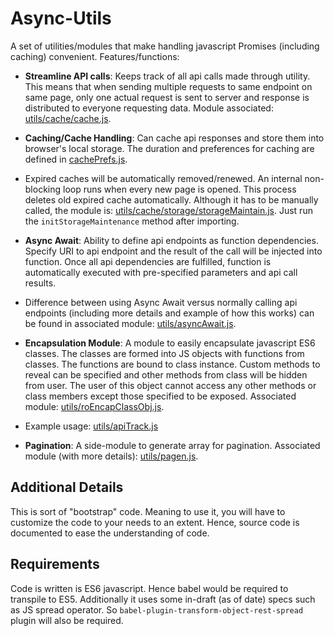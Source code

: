 Async-Utils
===========

A set of utilities/modules that make handling javascript Promises (including caching) convenient. Features/functions:

 * **Streamline API calls**: Keeps track of all api calls made through utility. This means that when sending multiple requests to same endpoint on same page, only one actual request is sent to server and response is distributed to everyone requesting data. Module associated: [utils/cache/cache.js][1].

 * **Caching/Cache Handling**: Can cache api responses and store them into browser's local storage. The duration and preferences for caching are defined in [cachePrefs.js][2].
 * Expired caches will be automatically removed/renewed. An internal non-blocking loop runs when every new page is opened. This process deletes old expired cache automatically. Although it has to be manually called, the module is: [utils/cache/storage/storageMaintain.js][3]. Just run the `initStorageMaintenance` method after importing.

 * **Async Await**: Ability to define api endpoints as function dependencies. Specify URI to api endpoint and the result of the call will be injected into function. Once all api dependencies are fulfilled, function is automatically executed with pre-specified parameters and api call results.
 * Difference between using Async Await versus normally calling api endpoints (including more details and example of how this works) can be found in associated module: [utils/asyncAwait.js][4].

 * **Encapsulation Module**: A module to easily encapsulate javascript ES6 classes. The classes are formed into JS objects with functions from classes. The functions are bound to class instance. Custom methods to reveal can be specified and other methods from class will be hidden from user. The user of this object cannot access any other methods or class members except those specified to be exposed. Associated module: [utils/roEncapClassObj.js][5].
 * Example usage: [utils/apiTrack.js][6]

 * **Pagination**: A side-module to generate array for pagination. Associated module (with more details): [utils/pagen.js][7].

Additional Details
------------------

This is sort of "bootstrap" code. Meaning to use it, you will have to customize the code to your needs to an extent. Hence, source code is documented to ease the understanding of code.

Requirements
------------

Code is written is ES6 javascript. Hence babel would be required to transpile to ES5. Additionally it uses some in-draft (as of date) specs such as JS spread operator. So `babel-plugin-transform-object-rest-spread` plugin will also be required.


  [1]: https://github.com/Jaskaranbir/Async-Utils/blob/master/src/utils/cache/cache.js
  [2]: https://github.com/Jaskaranbir/Async-Utils/blob/master/src/cachePrefs.js
  [3]: https://github.com/Jaskaranbir/Async-Utils/blob/master/src/utils/cache/storage/storageMaintain.js
  [4]: https://github.com/Jaskaranbir/Async-Utils/blob/master/src/utils/asyncAwait.js
  [5]: https://github.com/Jaskaranbir/Async-Utils/blob/master/src/utils/roEncapClassObj.js
  [6]: https://github.com/Jaskaranbir/Async-Utils/blob/master/src/utils/apiTrack.js
  [7]: https://github.com/Jaskaranbir/Async-Utils/blob/master/src/utils/pagen.js
